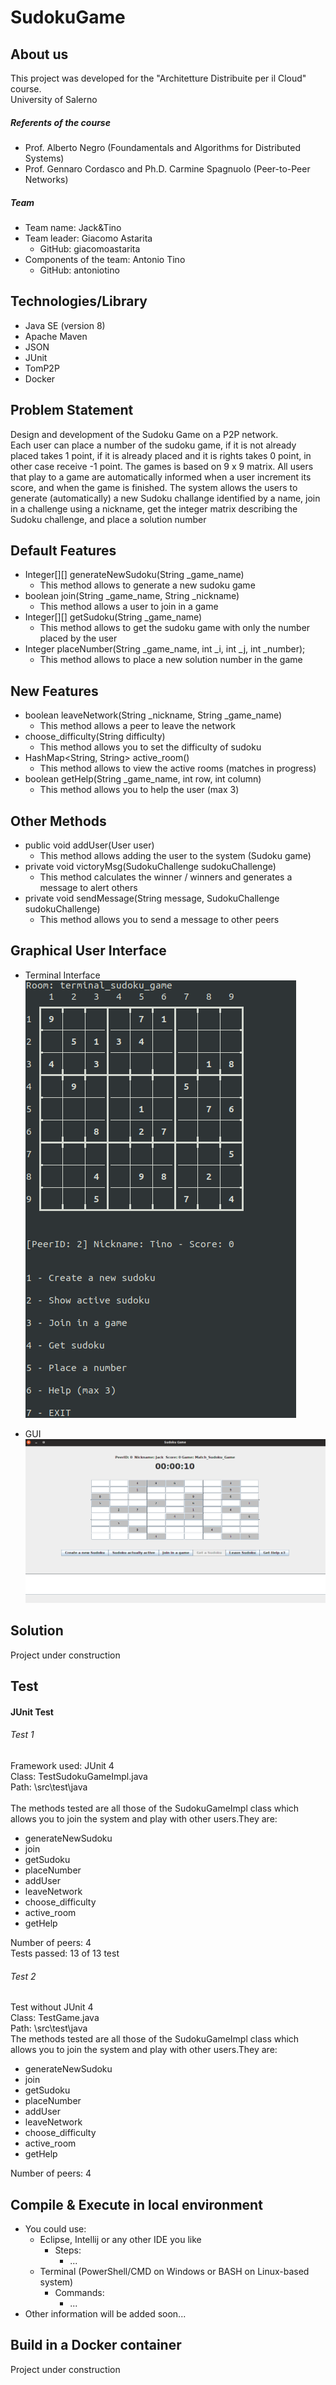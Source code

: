 # SudokuGame

## About us
This project was developed for the "Architetture Distribuite per il Cloud" course. <br>
University of Salerno

##### Referents of the course
* Prof. Alberto Negro (Foundamentals and Algorithms for Distributed Systems)
* Prof. Gennaro Cordasco and Ph.D. Carmine Spagnuolo (Peer-to-Peer Networks) 

##### Team 
* Team name: Jack&Tino
* Team leader: Giacomo Astarita
    * GitHub: giacomoastarita
* Components of the team: Antonio Tino
    * GitHub: antoniotino

## Technologies/Library
* Java SE (version 8)
* Apache Maven
* JSON
* JUnit
* TomP2P
* Docker

## Problem Statement
Design and development of the Sudoku Game on a P2P network. <br>
Each user can place a number of the sudoku game, if it is not already placed takes 1 point, if it is already placed and it is rights takes 0 point, in other case receive -1 point. The games is based on 9 x 9 matrix. All users that play to a game are automatically informed when a user increment its score, and when the game is finished. The system allows the users to generate (automatically) a new Sudoku challange identified by a name, join in a challenge using a nickname, get the integer matrix describing the Sudoku challenge, and place a solution number

## Default Features
* Integer[][] generateNewSudoku(String _game_name)
    * This method allows to generate a new sudoku game
* boolean join(String _game_name, String _nickname)
    * This method allows a user to join in a game
* Integer[][] getSudoku(String _game_name)
    * This method allows to get the sudoku game with only the number placed by the user
* Integer placeNumber(String _game_name, int _i, int _j, int _number);
    * This method allows to place a new solution number in the game
## New Features
* boolean leaveNetwork(String _nickname, String _game_name)
    * This method allows a peer to leave the network
* choose_difficulty(String difficulty)
    * This method allows you to set the difficulty of sudoku
* HashMap<String, String> active_room()
    * This method allows to view the active rooms (matches in progress) 
* boolean getHelp(String _game_name, int row, int column)
    * This method allows you to help the user (max 3)     
    
## Other Methods    
* public void addUser(User user)
    * This method allows adding the user to the system (Sudoku game)
* private void victoryMsg(SudokuChallenge sudokuChallenge)
    * This method calculates the winner / winners and generates a message to alert others  
* private void sendMessage(String message, SudokuChallenge sudokuChallenge)
    * This method allows you to send a message to other peers
    
## Graphical User Interface
* Terminal Interface
    ![Img](https://github.com/antoniotino/SudokuGame/blob/master/img/TerminalInterface.png)

* GUI
    ![Img](https://github.com/antoniotino/SudokuGame/blob/master/img/GUI.png)
   
## Solution 
Project under construction

## Test
#### JUnit Test
###### Test 1
Framework used: JUnit 4 <br>
Class: TestSudokuGameImpl.java <br>
Path: \src\test\java <br> <br>
The methods tested are all those of the SudokuGameImpl class which allows you to join the system and play with other users.They are:
* generateNewSudoku
* join
* getSudoku
* placeNumber
* addUser
* leaveNetwork
* choose_difficulty
* active_room
* getHelp

Number of peers: 4 <br>
Tests passed: 13 of 13 test
 
###### Test 2      
Test without JUnit 4 <br>
Class: TestGame.java <br>
Path: \src\test\java <br>
The methods tested are all those of the SudokuGameImpl class which allows you to join the system and play with other users.They are:
* generateNewSudoku
* join
* getSudoku
* placeNumber
* addUser
* leaveNetwork
* choose_difficulty
* active_room
* getHelp

Number of peers: 4

## Compile & Execute in local environment
* You could use:
    * Eclipse, Intellij or any other IDE you like
        * Steps:
            * ...
    * Terminal (PowerShell/CMD on Windows or BASH on Linux-based system)
        * Commands:
            * ...
* Other information will be added soon...

## Build in a Docker container
Project under construction
